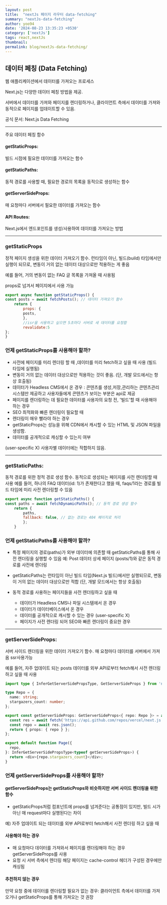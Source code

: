 ```yaml
---
layout: post
title:  "nextJs 페이지 라우터 data-fetching"
summary: "nextJs-data-fetching"
author: yoo94
date: '2024-08-23 13:35:23 +0530'
category: ['nextJs']
tags: react,nextJs
thumbnail: 
permalink: blog/nextJs-data-fetching/
---
```


## 데이터 페칭 (Data Fetching)
웹 애플리케이션에서 데이터를 가져오는 프로세스

Next.js는 다양한 데이터 페칭 방법을 제공.

서버에서 데이터를 가져와 페이지를 렌더링하거나, 클라이언트 측에서 데이터를 가져와 동적으로 페이지를 업데이트할 수 있음.

공식 문서: Next.js Data Fetching

---

주요 데이터 페칭 함수

#### getStaticProps:
빌드 시점에 필요한 데이터를 가져오는 함수

#### getStaticPaths:
동적 경로를 사용할 때, 필요한 경로의 목록을 동적으로 생성하는 함수

#### getServerSideProps:
매 요청마다 서버에서 필요한 데이터를 가져오는 함수

#### API Routes:
Next.js에서 엔드포인트를 생성/사용하여 데이터를 가져오는 방법

---

### getStaticProps

정적 페이지 생성을 위한 데이터 가져오기 함수. 런타임이 아닌, 빌드(build) 타임에서만 실행이 되므로,
변동이 거의 없는 데이터 대상으로만 적용하는 게 좋음

예를 들어, 거의 변동이 없는 FAQ 글 목록을 가져올 때 사용됨

props로 넘겨서 페이지에서 사용 가능
```javascript
export async function getStaticProps() {
const posts = await fetchPosts(); // 데이터 가져오기 함수
    return {
        props: {
        posts,
        },
        //isr을 사용하고 싶으면 5초마다 서버로 새 데이터를 요청함
        revalidate:5
};
}
```
### 언제 getStaticProps를 사용해야 할까?

- 사전에 페이지를 미리 렌더링 할 때 ,데이터를 미리 fetch하고 싶을 때 사용 (빌드 타임에 실행됨)
- 변동이 거의 없는 데이터 대상으로만 적용하는 것이 좋음.
(단, 개발 모드에서는 항상 호출됨)
- 데이터가 Headless CMS에서 온 경우 : 콘텐츠를 생성,저장,관리하는 콘텐츠관리 
시스템만 제공하고 사용자들에게 콘텐츠가 보이는 부분은 api로 제공
- 페이지를 렌더링하는 데 필요한 데이터를 사용자의 요청 전, '빌드'할 때 사용해야 하는 경우
- SEO 최적화와 빠른 렌더링이 필요할 때
- 렌더링이 매우 빨라야 하는 경우
- getStaticProps는 성능을 위해 CDN에서 캐시할 수 있는 HTML 및 JSON 파일을 생성함.
- 데이터를 공개적으로 캐싱할 수 있는지 여부

(user-specific X) 사용자별 데이터에는 적합하지 않음.

---

### getStaticPaths:

동적 경로를 위한 정적 경로 생성 함수. 동적으로 생성되는 페이지를 사전 렌더링할 때 사용
예를 들어, 하나의 FAQ 데이터(id: 1)가 존재한다고 했을 때, 
faqs/1라는 경로를 빌드 타임에 미리 사전 렌더링할 수 있음

```javascript
export async function getStaticPaths() {
const paths = await fetchDynamicPaths(); // 동적 경로 생성 함수
    return {
        paths,
        fallback: false, // 없는 경로는 404 페이지로 처리
        };
    }
```

### 언제 getStaticPaths를 사용해야 할까?
- 특정 페이지의 경로(paths)가 외부 데이터에 의존할 때 getStaticPaths를 통해 사전 렌더링을 실행할 수 있음
예: Post 데이터 상세 페이지 (posts/1)와 같은 동적 경로를 사전에 렌더링

- getStaticPaths는 런타임이 아닌 빌드 타임(Next.js 빌드)에서만 실행되므로, 변동이 거의 없는 데이터 대상으로만 적합
(단, 개발 모드에서는 항상 호출됨)
- 동적 경로를 사용하는 페이지들을 사전 렌더링하고 싶을 때
    - 데이터가 Headless CMS나 파일 시스템에서 온 경우
    - 데이터가 데이터베이스에서 온 경우
    - 데이터를 공개적으로 캐시할 수 있는 경우 (user-specific X)
    - 페이지가 사전 렌더링 되어 SEO와 빠른 렌더링이 중요한 경우
  
---

### getServerSideProps:
서버 사이드 렌더링을 위한 데이터 가져오기 함수. 매 요청마다 데이터를 서버에서 가져옴 ssr사용가능

예를 들어, 자주 업데이트 되는 posts 데이터를 외부 API로부터 fetch해서 사전 렌더링 하고 싶을 때 사용


```ts
import type { InferGetServerSidePropsType, GetServerSideProps } from 'next';

type Repo = {
  name: string;
  stargazers_count: number;
};

export const getServerSideProps: GetServerSideProps<{ repo: Repo }> = async () => {
  const res = await fetch('https://api.github.com/repos/vercel/next.js');
  const repo = await res.json();
  return { props: { repo } };
};

export default function Page({
  repo,
}: InferGetServerSidePropsType<typeof getServerSideProps>) {
  return <div>{repo.stargazers_count}</div>;
}

```
### 언제 getServerSideProps를 사용해야 할까?

#### **getServerSideProps**는 getStaticProps와 비슷하지만 서버 사이드 렌더링을 위한 함수

- getStaticProps처럼 컴포넌트에 props를 넘겨준다는 공통점이 있지만, 빌드 시가 아닌 매 request마다 실행된다는 차이

예) 자주 업데이트 되는 데이터를 외부 API로부터 fetch해서 사전 렌더링 하고 싶을 때

#### 사용해야 하는 경우
- 매 요청마다 데이터를 가져와서 페이지를 렌더링해야 하는 경우 getServerSideProps를 사용
- 요청 시 서버 측에서 렌더링 해당 페이지는 cache-control 헤더가 구성된 경우에만 캐싱됨

#### 추천하지 않는 경우
만약 요청 중에 데이터를 렌더링할 필요가 없는 경우:
클라이언트 측에서 데이터를 가져오거나 getStaticProps를 통해 가져오는 것 권장

```
